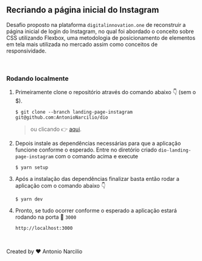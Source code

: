 ## Recriando a página inicial do Instagram

Desafio proposto na plataforma `digitalinnovation.one` de reconstruir a página inicial de login do Instagram, no qual foi abordado o conceito sobre CSS utilizando Flexbox, uma metodologia de posicionamento de elementos em tela mais utilizada no mercado assim como conceitos de responsividade.

<br>

### Rodando localmente

1. Primeiramente clone o repositório através do comando abaixo
   👇 (sem o $).
   ~~~
   $ git clone --branch landing-page-instagram git@github.com:AntonioNarcilio/dio
   ~~~
   > ou clicando 👉 [aqui](https://github.com/AntonioNarcilio/dio/archive/refs/heads/landing-page-instagram.zip).

2. Depois instale as dependências necessárias para que a aplicação funcione conforme o esperado. Entre no diretório criado `dio-landing-page-instagram` com o comando acima e execute
   ```
   $ yarn setup
   ```
3. Após a instalação das dependências finalizar basta então rodar a aplicação com o comando abaixo 👇

   ```
   $ yarn dev
   ```

4. Pronto, se tudo ocorrer conforme o esperado a aplicação estará rodando na porta 🚪 `3000`
   ```
   http://localhost:3000
   ```

<br>

Created by ♥️ Antonio Narcilio
